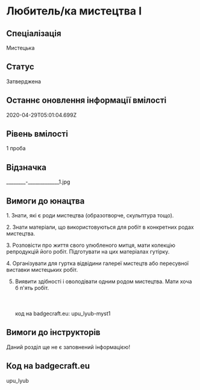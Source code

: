 # Любитель&#x2F;ка мистецтва І

## Спеціалізація

Мистецька

## Статус

Затверджена

## Останнє оновлення інформації вмілості

2020-04-29T05:01:04.699Z

## Рівень вмілості

1 проба

## Відзначка

________-_____________1.jpg

## Вимоги до юнацтва

<p>1. Знати, які є роди мистецтва (образотворче, скульптура тощо).</p>

<p>2. Знати матеріали, що використовуються для робіт в конкретних
родах мистецтва.</p>

<p>3. Розповісти про життя свого улюбленого митця, мати колекцію
репродукцій його робіт. Підготувати на цих матеріалах гутірку.</p>

<p>4. Організувати для гуртка відвідини галереї мистецтв або
пересувної виставки мистецьких робіт.</p>

5. Виявити здібності і оволодівати одним родом мистецтва. Мати хоча б
п'ять робіт.<br><br><br><br>код на badgecraft.eu: upu_lyub-myst1<br>

## Вимоги до інструкторів

Даний розділ ще не є заповнений інформацією!

## Код на badgecraft.eu

upu_lyub